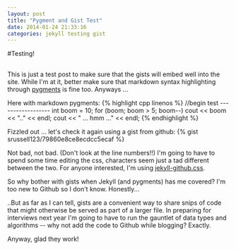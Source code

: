 ```yaml
---
layout: post
title: "Pygment and Gist Test"
date: 2014-01-24 21:33:16
categories: jekyll testing gist 
---
```


#Testing!

##
This is just a test post to make sure that the gists will embed well into the site. While I'm at it, better make sure that markdown syntax highlighting through [pygments](http://www.pygments.org) is fine too. Anyways ...


Here with markdown pygments:
	{% highlight cpp linenos %}
	//begin test ------------------
	int boom = 10;
	for (boom; boom > 5; boom--)
		cout << boom << ".." << endl;
	cout << " ... hmm ..." << endl;
	{% endhighlight %}

Fizzled out ... let's check it again using a gist from github:
	{% gist srussell123/79860e8ce8ecdcc5ecaf %}

Not bad, not bad. (Don't look at the line numbers!!) I'm going to have to spend some time editing the css, characters seem just a tad different between the two. For anyone interested, I'm using [jekyll-github.css](https://github.com/aahan/pygments-github-style).

So why bother with gists when Jekyll (and pygments) has me covered? 
I'm too new to Github so I don't know. Honestly...


..But as far as I can tell, gists are a convenient way to share snips of code that might otherwise be served as part of a larger file.  In preparing for interviews next year I'm going to have to run the gauntlet of data types and algorithms -- why not add the code to Github while blogging?  Exactly.

Anyway, glad they work!  



